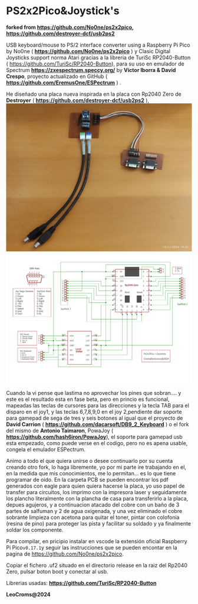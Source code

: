 
# PS2x2Pico&Joystick's

**forked from  https://github.com/No0ne/ps2x2pico, https://github.com/destroyer-dcf/usb2ps2**



USB keyboard/mouse to PS/2 interface converter using a Raspberry Pi Pico by No0ne
 ( **https://github.com/No0ne/ps2x2pico** ) y Clasic Digital Joysticks support norma Atari gracias a la libreria de TuriSc RP2040-Button ( https://github.com/TuriSc/RP2040-Button), para su uso en emulador de Spectrum **https://zxespectrum.speccy.org/** by **Víctor Iborra & David Crespo**, proyecto actualizado en GitHub  ( **https://github.com/EremusOne/ESPectrum** ) .
 
He diseñado una placa nueva inspirada en la placa con Rp2040 Zero de **Destroyer** ( **https://github.com/destroyer-dcf/usb2ps2** ),
![PcB](./images/IMG_20241110_194500.jpg)
![Esquema](./images/Ps2x2pico&joySticksEsquema.jpg)

Cuando la vi pense que lastima no aprovechar los pines que sobran.... y este es el resultado esta en fase beta, pero en princio es funcional, mapeadas las teclas de cursores para las direcciones y la tecla TAB para el disparo en el joy1, y las teclas 6,7,8,9,0 en el joy 2,pendiente dar soporte para gamepad de sega de tres y seis botones al igual que el proyecto de  **David Carrion** (  **https://github.com/dacarsoft/DB9_2_Keyboard** ) 
o el fork del mismo de **Antonio Taimaron**, PowaJoy ( **https://github.com/hash6iron/PowaJoy**), el soporte para gamepad usb esta empezado, como puede verse en el codigo, pero no es apena usable, congela el emulador ESPectrum.


Animo a todo el que quiera unirse o desee continuarlo por su cuenta creando otro fork, lo haga libremente, yo por mi parte ire trabajando en el,  en la medida que mis conocimientos, me lo permitan... es lo que tiene programar de oido.
En la carpeta PCB se pueden encontrar los pdf generados con eagle para quien quiera hacerse la placa, yo uso papel de transfer para circuitos, los imprimo con la impresora laser y seguidamente los plancho literalmente con la plancha de casa para transferirlo a la placa, depues agujeros, y a continuacion atacado del cobre con un baño de 3 partes de salfuman y 2 de agua oxigenada, y una vez eliminado el cobre sobrante limpieza con acetona para quitar el toner,   pintar con colofonia (resina de pino) para proteger las pista y facilitar su soldado y ya finalmente soldar los componente.

Para compilar, en pricipio instalar en vscode la extensión oficial Raspberry Pi Pico`v0.17.1`y seguir las instrucciones que se pueden encontar en la pagina de https://github.com/No0ne/ps2x2pico.

Copiar el fichero  .uf2 situado en el directorio release en la raiz del Rp2040 Zero, pulsar boton boot y conectar al usb.

Librerias usadas: **https://github.com/TuriSc/RP2040-Button**

**LeoCroms@2024**